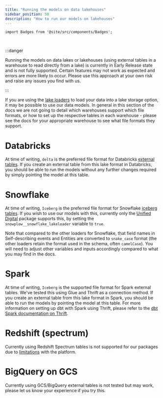 ```yaml
---
title: "Running the models on data lakehouses"
sidebar_position: 50
description: "How to run our models on lakehouses"
---
```


```mdx-code-block
import Badges from '@site/src/components/Badges';
```

<Badges badgeType="Early Release"></Badges>&nbsp;

:::danger

Running the models on data lakes or lakehouses (using external tables in a warehouse to read directly from a lake) is currently in Early Release state and is not fully supported. Certain features may not work as expected and errors are more likely to occur. Please use this approach at your own risk and raise any issues you find with us.

:::

If you are using the [lake loaders](/docs/storing-querying/storage-options/index.md#data-lake-loaders) to load your data into a lake storage option, it may be possible to use our data models. In general in this section of the docs we are not going to detail which warehouses support which file formats, or how to set up the respective tables in each warehouse - please see the docs for your appropriate warehouse to see what file formats they support.

# Databricks
At time of writing, `delta` is the preferred file format for Databricks [external tables](https://docs.databricks.com/en/sql/language-manual/sql-ref-external-tables.html). If you create an external table from this lake format in Databricks, you should be able to run the models without any further changes required by simply pointing the model at this table.

# Snowflake
At time of writing, `Iceberg` is the preferred file format for Snowflake [iceberg tables](https://docs.snowflake.com/en/user-guide/tables-iceberg). If you wish to use our models with this, currently only the [Unified Digital](/docs/modeling-your-data/modeling-your-data-with-dbt/dbt-models/dbt-unified-data-model/index.md) package supports this, by setting the `snowplow__snowflake_lakeloader` variable to `true`. 

Note that compared to the other loaders for Snowflake, that field names in Self-describing events and Entities are converted to `snake_case` format (the other loaders retain the format used in the schema, often `camelCase`). You will need to adjust other variables and inputs accordingly compared to what you may find in the docs. 

# Spark
At time of writing, `Iceberg` is the supported file format for Spark external tables. We've tested this using Glue and Thrift as a connection method. If you create an external table from this lake format in Spark, you should be able to run the models by pointing the model at this table. For more information on setting up dbt with Spark using Thrift, please refer to the [dbt Spark documentation on Thrift](https://docs.getdbt.com/docs/core/connect-data-platform/spark-setup#thrift).

# Redshift (spectrum)
Currently using Redshift Spectrum tables is not supported for our packages due to [limitations](https://docs.aws.amazon.com/redshift/latest/dg/nested-data-restrictions.html) with the platform.

# BigQuery on GCS
Currently using GCS/BigQuery external tables is not tested but may work, please let us know your experience if you try this.
